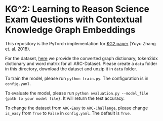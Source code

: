 # KG^2: Learning to Reason Science Exam Questions with Contextual Knowledge Graph Embeddings

This repository is the PyTorch implementation for [KG2 paper](https://arxiv.org/abs/1805.12393) (Yuyu Zhang et. al. 2018).

For the dataset, [here](https://drive.google.com/file/d/1BZu8KIVJWxa_ppk7yk-Uch0dT8vbjp_o/view?usp=sharing) we provide the converted graph dictionary, token2idx dictionary and word matrix for all ARC-Dataset. Please create a `data` folder in this directory, download the dataset and unzip it in `data` folder.

To train the model, please run `python train.py`. The configuration is in `config.yaml`. 

To evaluate the model, please run `python evaluation.py --model_file {path to your model file}`. It will return the test accuracy. 

To change the dataset from `ARC-Easy` to `ARC-Challenge`, please change `is_easy` from `True` to `False` in `config.yaml`. The default is `True`.